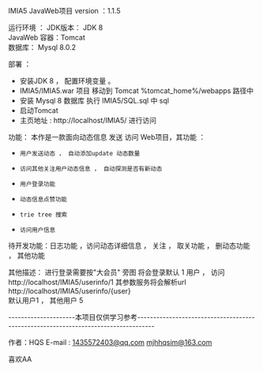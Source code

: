 IMIA5  JavaWeb项目
version ：1.1.5 

运行环境 ：
  JDK版本： JDK 8  
  JavaWeb 容器：Tomcat   
  数据库： Mysql 8.0.2  

部署 ：
  -  安装JDK 8 ， 配置环境变量  。 
  -  IMIA5/IMIA5.war  项目 移动到  Tomcat   %tomcat_home%/webapps  路径中 
  -  安装 Mysql 8 数据库   执行  IMIA5/SQL.sql  中  sql  
  -  启动Tomcat  
  -  主页地址 : http://localhost/IMIA5/       进行访问
 
功能： 
  本作是一款面向动态信息 发送 访问 Web项目，其功能 ：
 -     用户发送动态 ， 自动添加update 动态数量
 -     访问其他关注用户动态信息 ， 自动探测是否有新动态
 -     用户登录功能
 -     动态信息点赞功能
 -     trie tree 搜索  
 -     访问用户信息

 待开发功能：日志功能 ，访问动态详细信息   ， 关注 ， 取关功能 ， 删动态功能 ， 其他功能      

其他描述： 
 进行登录需要按"大会员" 旁图  将会登录默认 1 用户  ， 访问  http://localhost/IMIA5/userinfo/1 
其参数服务将会解析url http://localhost/IMIA5/userinfo/{user}    
 默认用户1  ， 其他用户 5


---------------------本项目仅供学习参考-----------------------------------------------------------------------------------


作者：HQS 
 E-mail :  1435572403@qq.com     mjhhqsim@163.com 

喜欢AA 
 
 






 
